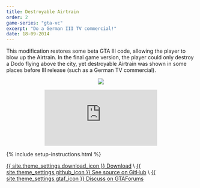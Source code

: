 ```yaml
---
title: Destroyable Airtrain
order: 2
game-series: "gta-vc"
excerpt: "Do a German III TV commercial!"
date: 18-09-2014
---
```

This modification restores some beta GTA III code, allowing the player to blow up the Airtrain.
In the final game version, the player could only destroy a Dodo flying above the city,
yet destroyable Airtrain was shown in some places before III release (such as a German TV commercial).

<p class="mod-screenshot" align="center">
<a href="https://i.imgur.com/t7YQoyD.jpg"><img src="https://i.imgur.com/t7YQoyDl.jpg"></a>
</p>

<div align="center" class="video-container">
<iframe src="https://www.youtube.com/embed/j0EFZKRVgr8" frameborder="0" allowfullscreen></iframe>
</div>

{% include setup-instructions.html %}

<a href="https://www.gtagarage.com/mods/show.php?id=26526" class="button" role="button" target="_blank">{{ site.theme_settings.download_icon }} Download</a> \\
<a href="https://github.com/CookiePLMonster/Destroyable-Airtrain" class="button github" role="button" target="_blank">{{ site.theme_settings.github_icon }} See source on GitHub</a> \\
<a href="https://gtaforums.com/topic/738229-iiivcrel-destroyable-airtrain/" class="button forums" role="button">{{ site.theme_settings.gtaf_icon }} Discuss on GTAForums</a>